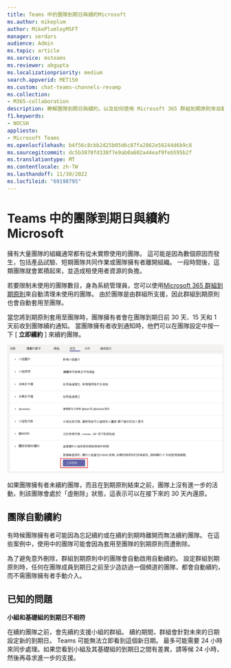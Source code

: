 ```yaml
---
title: Teams 中的團隊到期日與續約Microsoft
ms.author: mikeplum
author: MikePlumleyMSFT
manager: serdars
audience: Admin
ms.topic: article
ms.service: msteams
ms.reviewer: abgupta
ms.localizationpriority: medium
search.appverid: MET150
ms.custom: chat-teams-channels-revamp
ms.collection:
- M365-collaboration
description: 瞭解團隊到期日與續約，以及如何使用 Microsoft 365 群組到期原則來自動清除 Microsoft Teams 中未使用的團隊。
f1.keywords:
- NOCSH
appliesto:
- Microsoft Teams
ms.openlocfilehash: b4f56c8cbb2d25b05d6c87fa2862e56244d6b9c8
ms.sourcegitcommit: dc5b3870fd338f7e9ab0a602a44eaf9feb595b2f
ms.translationtype: MT
ms.contentlocale: zh-TW
ms.lasthandoff: 11/30/2022
ms.locfileid: "69198795"
---
```

# <a name="team-expiration-and-renewal-in-microsoft-teams"></a>Teams 中的團隊到期日與續約Microsoft

擁有大量團隊的組織通常都有從未實際使用的團隊。 這可能是因為數個原因而發生，包括產品試驗、短期團隊共同作業或團隊擁有者離開組織。 一段時間後，這類團隊就會累積起來，並造成租使用者資源的負擔。  

若要限制未使用的團隊數目，身為系統管理員，您可以使用[Microsoft 365 群組到期原則](/microsoft-365/admin/create-groups/office-365-groups-expiration-policy)來自動清理未使用的團隊。 由於團隊是由群組所支援，因此群組到期原則也會自動套用至團隊。

當您將到期原則套用至團隊時，團隊擁有者會在團隊到期日前 30 天、15 天和 1 天前收到團隊續約通知。 當團隊擁有者收到通知時，他們可以在團隊設定中按一下 [ **立即續約** ] 來續約團隊。

![在團隊設定中更新團隊的 [立即續約] 按鈕螢幕擷取畫面。](media/team-expiration.png "在團隊設定中更新團隊的 [立即續約] 按鈕的螢幕擷取畫面")

如果團隊擁有者未續約團隊，而且在到期原則結束之前，團隊上沒有進一步的活動，則該團隊會處於「虛刪除」狀態，這表示可以在接下來的 30 天內還原。

## <a name="team-auto-renewal"></a>團隊自動續約

有時候團隊擁有者可能因為忘記續約或在續約到期時離開而無法續約團隊。 在這些案例中，使用中的團隊可能會因為套用至團隊的到期原則而遭刪除。  

為了避免意外刪除，群組到期原則中的團隊會自動啟用自動續約。 設定群組到期原則時，任何在團隊成員到期日之前至少造訪過一個頻道的團隊，都會自動續約，而不需團隊擁有者手動介入。

## <a name="known-issues"></a>已知的問題

**小組和基礎組的到期日不相符**

在續約團隊之前，會先續約支援小組的群組。 續約期間，群組會針對未來的日期設定新的到期日。 Teams 可能無法立即看到這個新日期。 最多可能需要 24 小時來同步處理。如果您看到小組及其基礎組的到期日之間有差異，請等候 24 小時，然後再尋求進一步的支援。